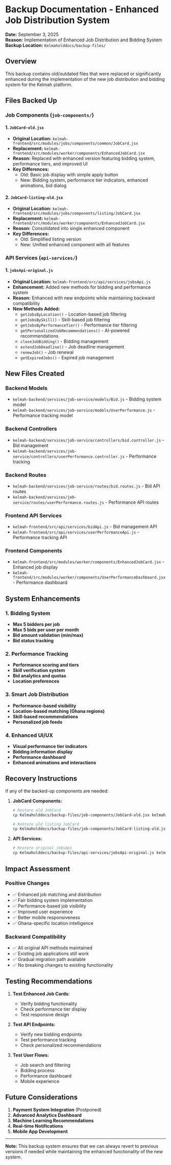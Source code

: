 # Backup Documentation - Enhanced Job Distribution System

**Date:** September 3, 2025  
**Reason:** Implementation of Enhanced Job Distribution and Bidding System  
**Backup Location:** `Kelmaholddocs/backup-files/`

## Overview

This backup contains old/outdated files that were replaced or significantly enhanced during the implementation of the new job distribution and bidding system for the Kelmah platform.

## Files Backed Up

### Job Components (`job-components/`)

#### 1. `JobCard-old.jsx`
- **Original Location:** `kelmah-frontend/src/modules/jobs/components/common/JobCard.jsx`
- **Replacement:** `kelmah-frontend/src/modules/worker/components/EnhancedJobCard.jsx`
- **Reason:** Replaced with enhanced version featuring bidding system, performance tiers, and improved UI
- **Key Differences:**
  - Old: Basic job display with simple apply button
  - New: Bidding system, performance tier indicators, enhanced animations, bid dialog

#### 2. `JobCard-listing-old.jsx`
- **Original Location:** `kelmah-frontend/src/modules/jobs/components/listing/JobCard.jsx`
- **Replacement:** `kelmah-frontend/src/modules/worker/components/EnhancedJobCard.jsx`
- **Reason:** Consolidated into single enhanced component
- **Key Differences:**
  - Old: Simplified listing version
  - New: Unified enhanced component with all features

### API Services (`api-services/`)

#### 1. `jobsApi-original.js`
- **Original Location:** `kelmah-frontend/src/api/services/jobsApi.js`
- **Enhancement:** Added new methods for bidding and performance system
- **Reason:** Enhanced with new endpoints while maintaining backward compatibility
- **New Methods Added:**
  - `getJobsByLocation()` - Location-based job filtering
  - `getJobsBySkill()` - Skill-based job filtering
  - `getJobsByPerformanceTier()` - Performance tier filtering
  - `getPersonalizedJobRecommendations()` - AI-powered recommendations
  - `closeJobBidding()` - Bidding management
  - `extendJobDeadline()` - Job deadline management
  - `renewJob()` - Job renewal
  - `getExpiredJobs()` - Expired job management

## New Files Created

### Backend Models
- `kelmah-backend/services/job-service/models/Bid.js` - Bidding system model
- `kelmah-backend/services/job-service/models/UserPerformance.js` - Performance tracking model

### Backend Controllers
- `kelmah-backend/services/job-service/controllers/bid.controller.js` - Bid management
- `kelmah-backend/services/job-service/controllers/userPerformance.controller.js` - Performance tracking

### Backend Routes
- `kelmah-backend/services/job-service/routes/bid.routes.js` - Bid API routes
- `kelmah-backend/services/job-service/routes/userPerformance.routes.js` - Performance API routes

### Frontend API Services
- `kelmah-frontend/src/api/services/bidApi.js` - Bid management API
- `kelmah-frontend/src/api/services/userPerformanceApi.js` - Performance tracking API

### Frontend Components
- `kelmah-frontend/src/modules/worker/components/EnhancedJobCard.jsx` - Enhanced job display
- `kelmah-frontend/src/modules/worker/components/UserPerformanceDashboard.jsx` - Performance dashboard

## System Enhancements

### 1. Bidding System
- **Max 5 bidders per job**
- **Max 5 bids per user per month**
- **Bid amount validation (min/max)**
- **Bid status tracking**

### 2. Performance Tracking
- **Performance scoring and tiers**
- **Skill verification system**
- **Bid analytics and quotas**
- **Location preferences**

### 3. Smart Job Distribution
- **Performance-based visibility**
- **Location-based matching (Ghana regions)**
- **Skill-based recommendations**
- **Personalized job feeds**

### 4. Enhanced UI/UX
- **Visual performance tier indicators**
- **Bidding information display**
- **Performance dashboard**
- **Enhanced animations and interactions**

## Recovery Instructions

If any of the backed-up components are needed:

1. **JobCard Components:**
   ```bash
   # Restore old JobCard
   cp Kelmaholddocs/backup-files/job-components/JobCard-old.jsx kelmah-frontend/src/modules/jobs/components/common/JobCard.jsx
   
   # Restore old listing JobCard
   cp Kelmaholddocs/backup-files/job-components/JobCard-listing-old.jsx kelmah-frontend/src/modules/jobs/components/listing/JobCard.jsx
   ```

2. **API Services:**
   ```bash
   # Restore original jobsApi
   cp Kelmaholddocs/backup-files/api-services/jobsApi-original.js kelmah-frontend/src/api/services/jobsApi.js
   ```

## Impact Assessment

### Positive Changes
- ✅ Enhanced job matching and distribution
- ✅ Fair bidding system implementation
- ✅ Performance-based job visibility
- ✅ Improved user experience
- ✅ Better mobile responsiveness
- ✅ Ghana-specific location intelligence

### Backward Compatibility
- ✅ All original API methods maintained
- ✅ Existing job applications still work
- ✅ Gradual migration path available
- ✅ No breaking changes to existing functionality

## Testing Recommendations

1. **Test Enhanced Job Cards:**
   - Verify bidding functionality
   - Check performance tier display
   - Test responsive design

2. **Test API Endpoints:**
   - Verify new bidding endpoints
   - Test performance tracking
   - Check personalized recommendations

3. **Test User Flows:**
   - Job search and filtering
   - Bidding process
   - Performance dashboard
   - Mobile experience

## Future Considerations

1. **Payment System Integration** (Postponed)
2. **Advanced Analytics Dashboard**
3. **Machine Learning Recommendations**
4. **Real-time Notifications**
5. **Mobile App Development**

---

**Note:** This backup system ensures that we can always revert to previous versions if needed while maintaining the enhanced functionality of the new system.
